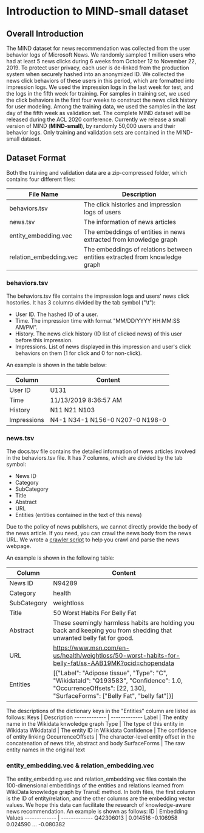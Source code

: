# Introduction to MIND-small dataset

## Overall Introduction

The MIND dataset for news recommendation was collected from the user behavior logs of Microsoft News.
We randomly sampled 1 million users who had at least 5 news clicks during 6 weeks from October 12 to November 22, 2019.
To protect user privacy, each user is de-linked from the production system when securely hashed into an anonymized ID.
We collected the news click behaviors of these users in this period, which are formatted into impression logs.
We used the impression logs in the last week for test, and the logs in the fifth week for training.
For samples in training set, we used the click behaviors in the first four weeks to construct the news click history for user modeling.
Among the training data, we used the samples in the last day of the fifth week as validation set.
The complete MIND dataset will be released during the ACL 2020 conference.
Currently we release a small version of MIND (**MIND-small**), by randomly 50,000 users and their behavior logs.
Only training and validation sets are contained in the MIND-small dataset.

## Dataset Format

Both the training and validation data are a zip-compressed folder, which contains four different files:

File Name | Description
------------- | -------------
behaviors.tsv  | The click histories and impression logs of users
news.tsv  | The information of news articles
entity_embedding.vec    | The embeddings of entities in news extracted from knowledge graph
relation_embedding.vec    | The embeddings of relations between entities extracted from knowledge graph


### behaviors.tsv

The behaviors.tsv file contains the impression logs and users' news click hostories. 
It has 3 columns divided by the tab symbol ("\t"):

* User ID. The hashed ID of a user.
* Time. The impression time with format "MM/DD/YYYY HH:MM:SS AM/PM".
* History. The news click history (ID list of clicked news) of this user before this impression. 
* Impressions. List of news displayed in this impression and user's click behaviors on them (1 for click and 0 for non-click).

An example is shown in the table below:

Column | Content
------------- | -------------
User ID | U131
Time | 11/13/2019 8:36:57 AM
History | N11 N21 N103
Impressions | N4-1 N34-1 N156-0 N207-0 N198-0
 
### news.tsv

The docs.tsv file contains the detailed information of news articles involved in the behaviors.tsv file.
It has 7 columns, which are divided by the tab symbol:

* News ID 
* Category 
* SubCategory
* Title
* Abstract
* URL
* Entities (entities contained in the text of this news)

Due to the policy of news publishers, we cannot directly provide the body of the news article.
If you need, you can crawl the news body from the news URL.
We wrote a [crawler script](https://github.com/msnews/MIND/tree/master/crawler) to help you crawl and parse the news webpage.

An example is shown in the following table:

Column | Content
------------- | -------------
News ID | N94289
Category | health
SubCategory | weightloss
Title | 50 Worst Habits For Belly Fat
Abstract | These seemingly harmless habits are holding you back and keeping you from shedding that unwanted belly fat for good.
URL | https://www.msn.com/en-us/health/weightloss/50-worst-habits-for-belly-fat/ss-AAB19MK?ocid=chopendata
Entities | [{"Label": "Adipose tissue", "Type": "C", "WikidataId": "Q193583", "Confidence": 1.0, "OccurrenceOffsets": [22, 130], "SurfaceForms": ["Belly Fat", "belly fat"]}]

The descriptions of the dictionary keys in the "Entities" column are listed as follows:
Keys | Description
------------- | -------------
Label | The entity name in the Wikidata knwoledge graph
Type | The type of this entity in Wikidata
WikidataId | The entity ID in Wikidata
Confidence | The confidence of entity linking
OccurrenceOffsets | The character-level entity offset in the concatenation of news title, abstract and body
SurfaceForms | The raw entity names in the original text


 

### entity_embedding.vec & relation_embedding.vec 
The entity_embedding.vec and relation_embedding.vec files contain the 100-dimensional embeddings of the entities and relations learned from WikiData knowledge graph by TransE method.
In both files, the first column is the ID of entity/relation, and the other columns are the embedding vector values.
We hope this data can facilitate the research of knowledge-aware news recommendation.
An example is shown as follows:
ID | Embedding Values
------------- | -------------
Q42306013 | 0.014516	-0.106958	0.024590	...	-0.080382

